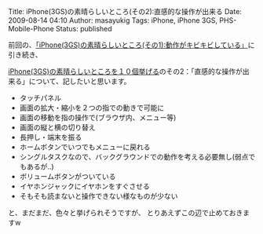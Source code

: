 Title: iPhone(3GS)の素晴らしいところ(その2):直感的な操作が出来る
Date: 2009-08-14 04:10
Author: masayukig
Tags: iPhone, iPhone 3GS, PHS-Mobile-Phone
Status: published

前回の、[「iPhone(3GS)の素晴らしいところ(その1):動作がキビキビしている」](http://www.0r2.info/blog/2009/08/12/iphone3gs%e3%81%ae%e7%b4%a0%e6%99%b4%e3%82%89%e3%81%97%e3%81%84%e3%81%a8%e3%81%93%e3%82%8d%e3%81%9d%e3%81%ae1%e5%8b%95%e4%bd%9c%e3%81%8c%e3%82%ad%e3%83%93%e3%82%ad%e3%83%93%e3%81%97%e3%81%a6/)に引き続き、

[iPhone(3GS)の素晴らしいところを１０個挙げる](http://www.0r2.info/blog/2009/08/09/iphone3gs%E3%81%AE%E7%B4%A0%E6%99%B4%E3%82%89%E3%81%97%E3%81%84%E3%81%A8%E3%81%93%E3%82%8D%E3%82%92%EF%BC%91%EF%BC%90%E5%80%8B%E6%8C%99%E3%81%92%E3%82%8B/)のその2：「直感的な操作が出来る」について、記したいと思います。

-   タッチパネル
-   画面の拡大・縮小を２つの指での動きで可能に
-   画面の移動を指の操作で(ブラウザ内、メニュー等)
-   画面の縦と横の切り替え
-   長押し・端末を振る
-   ホームボタンでいつでもメニューに戻れる
-   シングルタスクなので、バックグラウンドでの動作を考える必要無し(弱点でもあるが..)
-   ボリュームボタンがついている
-   イヤホンジャックにイヤホンをすぐさせる
-   そもそも読まないと操作できない様なものが少ない

と、まだまだ、色々と挙げられそうですが、
とりあえずこの辺で止めておきますw

